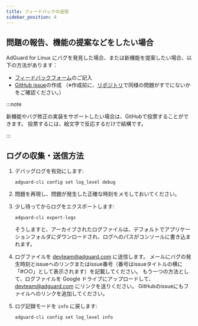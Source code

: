 ```yaml
---
title: フィードバックの送信
sidebar_position: 4
---
```


## 問題の報告、機能の提案などをしたい場合

AdGuard for Linux にバグを発見した場合、または新機能を提案したい場合、以下の方法があります：

- [フィードバックフォーム](https://surveys.adguard.com/en/adguard_linux/form.html)のご記入
- [GitHub issue](https://github.com/AdguardTeam/AdGuardCLI/issues/new/choose)の作成 （※作成前に、[リポジトリ](https://github.com/AdguardTeam/AdGuardCLI/issues?q=is%3Aissue)で同様の問題がすでにないかをご確認ください。）

:::note

新機能やバグ修正の実装をサポートしたい場合は、GitHubで投票することができます。 投票するには、絵文字で反応するだけで結構です。

:::

## ログの収集・送信方法

1. デバッグログを有効にします:

    `adguard-cli config set log_level debug`

2. 問題を再現し、問題が発生した正確な時刻をメモしておいてください。

3. 少し待ってからログをエクスポートします:

    `adguard-cli export-logs`

    そうしますと、アーカイブされたログファイルは、デフォルトでアプリケーションフォルダにダウンロードされ、ログへのパスがコンソールに書き込まれます。

4. ログファイルを <devteam@adguard.com> に送信します。 メールにバグの発生時刻とissueへのリンクまたはissue番号（番号はissueタイトルの横に「#○○」として表示されます）を記載してください。 もう一つの方法として、ログファイルを Google ドライブにアップロードして、<devteam@adguard.com> にリンクを送りください。 GitHubのissueにもファイルへのリンクを追加してください。

5. ログ記録モードを `info` に戻します:

    `adguard-cli config set log_level info`
